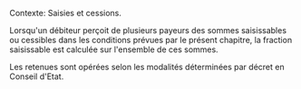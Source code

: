 Contexte: Saisies et cessions.

Lorsqu'un débiteur perçoit de plusieurs payeurs des sommes saisissables ou cessibles dans les conditions prévues par le présent chapitre, la fraction saisissable est calculée sur l'ensemble de ces sommes.

Les retenues sont opérées selon les modalités déterminées par décret en Conseil d'Etat.